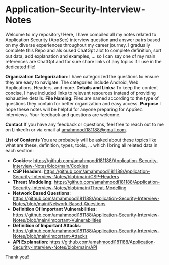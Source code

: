# Application-Security-Interview-Notes

Welcome to my repository! Here, I have compiled all my notes related to Application Security (AppSec) interview question and answer pairs based on my diverse experiences throughout my career journey. I gradually complete this Repo and als oused ChatGpt alot to complete definition, sort out data, add explanation and examples, ... so I can say one of my main references are ChatGpt and for sure share links of any topics if I use in the dedicated file!

**Organization**
**Categorization**: I have categorized the questions to ensure they are easy to navigate. The categories include Android, Web Applications, Headers, and more.
**Details and Links**: To keep the content concise, I have included links to relevant resources instead of providing exhaustive details.
**File Naming**: Files are named according to the type of questions they contain for better organization and easy access.
**Purpose**
I hope these notes will be helpful for anyone preparing for AppSec interviews. Your feedback and questions are welcome.

**Contact**
If you have any feedback or questions, feel free to reach out to me on LinkedIn or via email at amahmoodi181188@gmail.com.

**List of Contents**
You are probabely will be asked about these topics like what are these, definition, types, tools, ... which I bring all related data in each section:
- **Cookies**: https://github.com/amahmoodi181188/Application-Security-Interview-Notes/blob/main/Cookies
- **CSP Headers**: https://github.com/amahmoodi181188/Application-Security-Interview-Notes/blob/main/CSP-Headers
- **Threat Moddeling**: https://github.com/amahmoodi181188/Application-Security-Interview-Notes/blob/main/Threat-Modelling
- **Network Based Questions**: https://github.com/amahmoodi181188/Application-Security-Interview-Notes/blob/main/Network-Based-Questions
- **Definition Of Important Vulnerabilities**: https://github.com/amahmoodi181188/Application-Security-Interview-Notes/blob/main/Important-Vulnerabilities
- **Definition of Important Attacks**: https://github.com/amahmoodi181188/Application-Security-Interview-Notes/blob/main/Important-Attacks
- **API Explanation**: https://github.com/amahmoodi181188/Application-Security-Interview-Notes/blob/main/API

Thank you!
